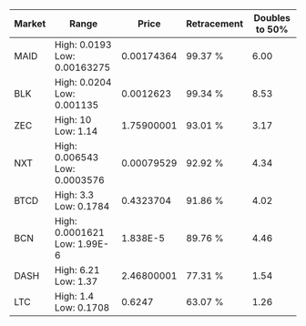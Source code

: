 | Market | Range | Price| Retracement | Doubles to 50% |
| --- | --- | --- | --- | --- |
| MAID | High: 0.0193<br />Low: 0.00163275 | 0.00174364 | 99.37 % | 6.00 |
| BLK | High: 0.0204<br />Low: 0.001135 | 0.0012623 | 99.34 % | 8.53 |
| ZEC | High: 10<br />Low: 1.14 | 1.75900001 | 93.01 % | 3.17 |
| NXT | High: 0.006543<br />Low: 0.0003576 | 0.00079529 | 92.92 % | 4.34 |
| BTCD | High: 3.3<br />Low: 0.1784 | 0.4323704 | 91.86 % | 4.02 |
| BCN | High: 0.0001621<br />Low: 1.99E-6 | 1.838E-5 | 89.76 % | 4.46 |
| DASH | High: 6.21<br />Low: 1.37 | 2.46800001 | 77.31 % | 1.54 |
| LTC | High: 1.4<br />Low: 0.1708 | 0.6247 | 63.07 % | 1.26 |
